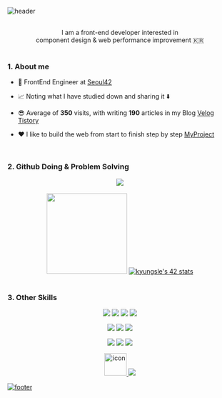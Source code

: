 ![header](https://capsule-render.vercel.app/api?type=waving&color=7F7FD5&text=KyungSoo%20%20&height=200&fontSize=90&fontColor=ffffff)

<br />

<div align="center">
I am a front-end developer interested in
</div>
<div align="center">
component design & web performance improvement 🇰🇷
</div>

<br />

### 1. About me

- 💼 FrontEnd Engineer at [Seoul42](https://42seoul.kr/seoul42/main/view)

- 📈 Noting what I have studied down and sharing it ⬇️

- 😎 Average of **350** visits, with writing **190** articles in my Blog [Velog](https://velog.io/@keinn51) [Tistory](https://basemenks.tistory.com)

- ❤️ I like to build the web from start to finish step by step [MyProject](https://github.com/keinn51/Book_Helper)

<br/>

### 2. Github Doing & Problem Solving

<div align='center'>
  <img src="https://github-profile-trophy.vercel.app/?username=keinn51&margin-w=15&row=2&column=4">
</div>

<br/>

<div align='center'>
  <img style="height:180px" src="https://github-readme-stats.vercel.app/api/top-langs/?username=keinn51&layout=compact&hide_border=true&bg_color=30,91eae4,86A8E7&title_color=fff&text_color=fff" />
  <a href="https://github.com/JaeSeoKim/badge42"><img src="https://badge42.vercel.app/api/v2/cl2mtx750001109mi9unopdbu/stats?cursusId=21&coalitionId=88" alt="kyungsle's 42 stats" /></a>
  <!-- <img style="height:180px" src="http://mazassumnida.wtf/api/v2/generate_badge?boj=soogood97"> --> 
</div>

<br/>

### 3. Other Skills

<p align=center>
  <img src="https://img.shields.io/badge/React-1572B6?style=flat&logo=React&logoColor=white"/>
  <img src="https://img.shields.io/badge/Redux-764ABC?style=flat&logo=Redux&logoColor=white"/>
  <img src="https://img.shields.io/badge/WEBPACK-007396?style=flat&logo=Webpack&logoColor=white"/>
  <img src="https://img.shields.io/badge/FIREBASE-F7DF1E?style=flat-square&logo=Firebase&logoColor=white"/>
<p>
<p align=center>

  <img src="https://img.shields.io/badge/Express-000000?style=flat&logo=Express&logoColor=white"/>
  <img src="https://img.shields.io/badge/Prettier-F7B93E?style=flat&logo=Prettier&logoColor=white"/>
  <img src="https://img.shields.io/badge/ESLint-4B32C3?style=flat&logo=ESLint&logoColor=white"/>
</p>
<p align=center>
  <img src="https://img.shields.io/badge/Node.js-339933?style=flat&logo=Node.js&logoColor=white"/>
  <img src="https://img.shields.io/badge/GitHub Pages-222222?style=flat&logo=GitHub Pages&logoColor=white"/>
  <img src="https://img.shields.io/badge/WordPress-21759B?style=flat&logo=WordPress&logoColor=white"/>
</p>  
<p align=center>
  <a href="https://github.com/keinn51"><img src="https://techstack-generator.vercel.app/github-icon.svg" alt="icon" width="50" height="50" />
  <img src="https://img.shields.io/badge/Tistory-FF5722?style=flat&logo=Blogger&logoColor=white"/>
</p>

![footer](https://capsule-render.vercel.app/api?section=footer&type=waving&color=7F7FD5)
